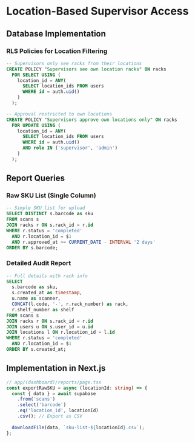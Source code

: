 # Location-Based Supervisor Access

## Database Implementation

### RLS Policies for Location Filtering
```sql
-- Supervisors only see racks from their locations
CREATE POLICY "Supervisors see own location racks" ON racks
  FOR SELECT USING (
    location_id = ANY(
      SELECT location_ids FROM users 
      WHERE id = auth.uid()
    )
  );

-- Approval restricted to own locations
CREATE POLICY "Supervisors approve own locations only" ON racks
  FOR UPDATE USING (
    location_id = ANY(
      SELECT location_ids FROM users 
      WHERE id = auth.uid() 
      AND role IN ('supervisor', 'admin')
    )
  );
```

## Report Queries

### Raw SKU List (Single Column)
```sql
-- Simple SKU list for upload
SELECT DISTINCT s.barcode as sku
FROM scans s
JOIN racks r ON s.rack_id = r.id
WHERE r.status = 'completed'
  AND r.location_id = $1
  AND r.approved_at >= CURRENT_DATE - INTERVAL '2 days'
ORDER BY s.barcode;
```

### Detailed Audit Report
```sql
-- Full details with rack info
SELECT 
  s.barcode as sku,
  s.created_at as timestamp,
  u.name as scanner,
  CONCAT(l.code, '-', r.rack_number) as rack,
  r.shelf_number as shelf
FROM scans s
JOIN racks r ON s.rack_id = r.id
JOIN users u ON s.user_id = u.id
JOIN locations l ON r.location_id = l.id
WHERE r.status = 'completed'
  AND r.location_id = $1
ORDER BY s.created_at;
```

## Implementation in Next.js
```typescript
// app/(dashboard)/reports/page.tsx
const exportRawSKU = async (locationId: string) => {
  const { data } = await supabase
    .from('scans')
    .select('barcode')
    .eq('location_id', locationId)
    .csv(); // Export as CSV
    
  downloadFile(data, `sku-list-${locationId}.csv`);
};
```
